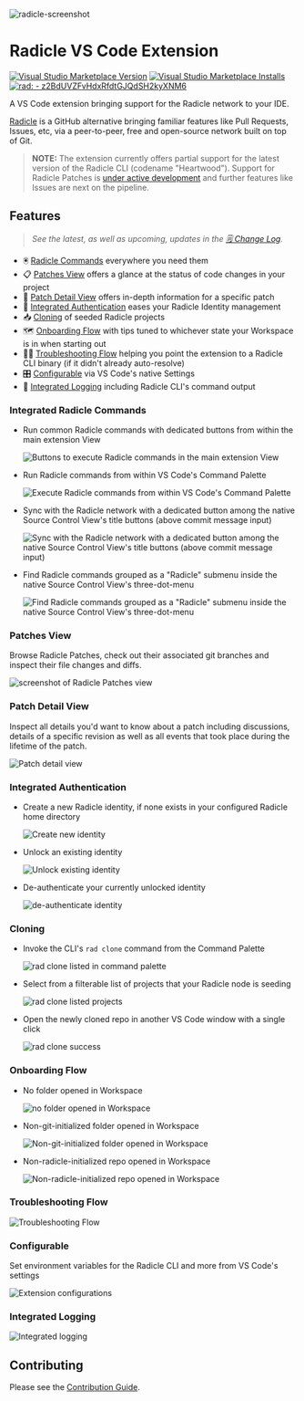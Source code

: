 ![radicle-screenshot](./assets/for-md/hero.png)

# Radicle VS Code Extension

[![Visual Studio Marketplace Version](https://img.shields.io/visual-studio-marketplace/v/radicle-ide-plugins-team.radicle?include_prereleases&style=flat&logo=radicle&logoColor=FFFFFF&color=7FBA00)](https://marketplace.visualstudio.com/items?itemName=radicle-ide-plugins-team.radicle)
[![Visual Studio Marketplace Installs](https://img.shields.io/visual-studio-marketplace/i/radicle-ide-plugins-team.radicle?style=flat&logo=radicle&logoColor=FFFFFF&color=66B3FF)](https://marketplace.visualstudio.com/items?itemName=radicle-ide-plugins-team.radicle)
[![rad: - z2BdUVZFvHdxRfdtGJQdSH2kyXNM6](https://img.shields.io/static/v1?label=rad%3A&message=z2BdUVZFvHdxRfdtGJQdSH2kyXNM6&color=6666FF&logo=radicle&logoColor=FFFFFF)](https://app.radicle.at/nodes/seed.radicle.at/rad:z3Makm6fsQQXmpSFE43DZqwupaEhk)


A VS Code extension bringing support for the Radicle network to your IDE.

[Radicle](https://radicle.xyz/) is a GitHub alternative bringing familiar features like Pull Requests, Issues, etc, via a peer-to-peer, free and open-source network built on top of Git.

> **NOTE:** The extension currently offers partial support for the latest version of the Radicle CLI (codename "Heartwood"). Support for Radicle Patches is [under active development](https://github.com/cytechmobile/radicle-vscode-extension/milestone/5) and further features like Issues are next on the pipeline.

## Features

> _See the latest, as well as upcoming, updates in the [🗒️ Change Log](CHANGELOG.md)._

- 🖲️ [Radicle Commands](#integrated-radicle-commands) everywhere you need them
- 📋 [Patches View](#patches-view) offers a glance at the status of code changes in your project
- 📑 [Patch Detail View](#patch-detail-view) offers in-depth information for a specific patch
- 🔐 [Integrated Authentication](#integrated-authentication) eases your Radicle Identity management
- 📥 [Cloning](#cloning) of seeded Radicle projects
- 🗺️ [Onboarding Flow](#onboarding-flow) with tips tuned to whichever state your Workspace is in when starting out
- 🕵️‍♂️ [Troubleshooting Flow](#troubleshooting-flow) helping you point the extension to a Radicle CLI binary (if it didn't already auto-resolve)
- 🎛️ [Configurable](#configurable) via VS Code's native Settings
- 📜 [Integrated Logging](#integrated-logging) including Radicle CLI's command output

### Integrated Radicle Commands

- Run common Radicle commands with dedicated buttons from within the main extension View

    ![Buttons to execute Radicle commands in the main extension View](assets/for-md/rad-cmds-in-main-view.png)

- Run Radicle commands from within VS Code's Command Palette

    ![Execute Radicle commands from within VS Code's Command Palette](assets/for-md/rad-cmds-in-palette.png)

- Sync with the Radicle network with a dedicated button among the native Source Control View's title buttons (above commit message input)

    ![Sync with the Radicle network with a dedicated button among the native Source Control View's title buttons (above commit message input)](assets/for-md/rad-cmds-in-scm-title.png)

- Find Radicle commands grouped as a "Radicle" submenu inside the native Source Control View's three-dot-menu

    ![Find Radicle commands grouped as a "Radicle" submenu inside the native Source Control View's three-dot-menu](assets/for-md/rad-cmds-in-scm-3dot.png)

### Patches View

Browse Radicle Patches, check out their associated git branches and inspect their file changes and diffs.

![screenshot of Radicle Patches view](./assets/for-md/patches-diff.png)

### Patch Detail View

Inspect all details you'd want to know about a patch including discussions, details of a specific revision as well as all events that took place during the lifetime of the patch.

![Patch detail view](./assets/for-md/patch-detail.png)

### Integrated Authentication

- Create a new Radicle identity, if none exists in your configured Radicle home directory

    ![Create new identity](assets/for-md/auth-create-id.png)

- Unlock an existing identity

    ![Unlock existing identity](assets/for-md/auth-unlock-id.png)

- De-authenticate your currently unlocked identity

    ![de-authenticate identity](assets/for-md/auth-lock-id.png)

### Cloning

- Invoke the CLI's `rad clone` command from the Command Palette

    ![rad clone listed in command palette](assets/for-md/rad-clone-palette.png)

- Select from a filterable list of projects that your Radicle node is seeding

    ![rad clone listed projects](assets/for-md/rad-clone-choose.png)

- Open the newly cloned repo in another VS Code window with a single click

    ![rad clone success](assets/for-md/rad-clone-success.png)

### Onboarding Flow

- No folder opened in Workspace

    ![no folder opened in Workspace](assets/for-md/no-folder-init-welcome-view.png)

- Non-git-initialized folder opened in Workspace

    ![Non-git-initialized folder opened in Workspace](assets/for-md/non-git-init-welcome-view.png)

- Non-radicle-initialized repo opened in Workspace

    ![Non-radicle-initialized repo opened in Workspace](assets/for-md/non-rad-init-welcome-view.png)

### Troubleshooting Flow

![Troubleshooting Flow](./assets/for-md/troubleshoot.png)

### Configurable

Set environment variables for the Radicle CLI and more from VS Code's settings

![Extension configurations](assets/for-md/configs.png)

### Integrated Logging

![Integrated logging](assets/for-md/logs.png)

## Contributing

Please see the [Contribution Guide](./CONTRIBUTING.md).
